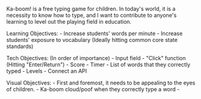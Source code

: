 Ka-boom! is a free typing game for children. In today's world, it is a necessity to know how to type, and I want to contribute to anyone's learning to level out the playing field in education.

Learning Objectives:
    - Increase students' words per minute
    - Increase students' exposure to vocabulary (Ideally hitting common core state standards)

Tech Objectives: (In order of importance)
    - Input field
    - "Click" function (Hitting "Enter/Return")
    - Score
    - Timer
    - List of words that they correctly typed
    - Levels
    - Connect an API

Visual Objectives:
    - First and foremost, it needs to be appealing to the eyes of children.
    - Ka-boom cloud/poof when they correctly type a word
    - 


